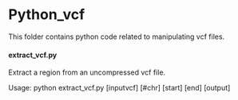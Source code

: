 # Python_vcf
This folder contains python code related to manipulating vcf files.

#### extract_vcf.py
Extract a region from an uncompressed vcf file.

Usage: python extract_vcf.py [inputvcf] [#chr] [start] [end] [output]
